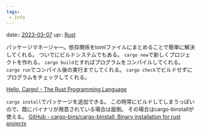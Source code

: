 ```yaml
---
tags:
 - Info
---
```


date:: [2023-03-07](/Daily_Note/2023-03-07.md)
up:: [Rust](../Bar/Program/Rust.md)

パッケージマネージャ―。依存関係をtomlファイルにまとめることで簡単に解決してくれる。
ついでにビルドシステムでもある。
`cargo new`で新しくプロジェクトを作れる。
`cargo build`とすればプログラムをコンパイルしてくれる。
`cargo run`でコンパイル後の実行までしてくれる。
`cargo check`でビルドせずにプログラムをチェックしてくれる。

[Hello, Cargo! - The Rust Programming Language](https://doc.rust-lang.org/book/ch01-03-hello-cargo.html)

`cargo install`でパッケージを追加できる。
この時常にビルドしてしまうっぽいので、既にバイナリが用意されている場合は面倒。
その場合はcargo-binstallが使える。
[GitHub - cargo-bins/cargo-binstall: Binary installation for rust projects](https://github.com/cargo-bins/cargo-binstall)